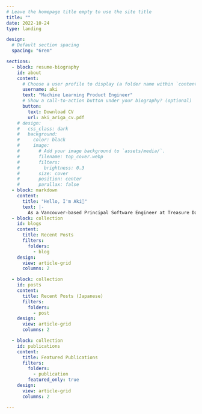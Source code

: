 ```yaml
---
# Leave the homepage title empty to use the site title
title: ""
date: 2022-10-24
type: landing

design:
  # Default section spacing
  spacing: "6rem"

sections:
  - block: resume-biography
    id: about
    content:
      # Choose a user profile to display (a folder name within `content/authors/`)
      username: aki
      text: "Machine Learning Product Engineer"
      # Show a call-to-action button under your biography? (optional)
      button:
        text: Download CV
        url: aki_ariga_cv.pdf
    # design:
    #   css_class: dark
    #   background:
    #     color: black
    #     image:
    #       # Add your image background to `assets/media/`.
    #       filename: top_cover.webp
    #       filters:
    #         brightness: 0.3
    #       size: cover
    #       position: center
    #       parallax: false
  - block: markdown
    content:
      title: "Hello, I'm Aki👋"
      text: |-
        As a Vancouver-based Principal Software Engineer at Treasure Data, I specialize in production ML systems, ML product development, and MLOps. I am driven by the mission to use machine learning to make a meaningful difference for both businesses and society.
  - block: collection
    id: blogs
    content:
      title: Recent Posts
      filters:
        folders:
          - blog
    design:
      view: article-grid
      columns: 2

  - block: collection
    id: posts
    content:
      title: Recent Posts (Japanese)
      filters:
        folders:
          - post
    design:
      view: article-grid
      columns: 2

  - block: collection
    id: publications
    content:
      title: Featured Publications
      filters:
        folders:
          - publication
        featured_only: true
    design:
      view: article-grid
      columns: 2

---
```

